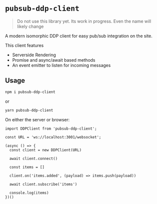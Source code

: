 # `pubsub-ddp-client`

> Do not use this library yet. Its work in progress. Even the name will likely change

A modern isomorphic DDP client for easy pub/sub integration on the site. 

This client features

- Serverside Rendering
- Promise and async/await based methods
- An event emitter to listen for incoming messages

## Usage

```bash
npm i pubsub-ddp-client
```
or
```bash
yarn pubsub-ddp-client
```

On either the server or browser:

```
import DDPClient from 'pubsub-ddp-client';

const URL = 'ws://localhost:3001/websocket';

(async () => {
  const client = new DDPClient(URL)

  await client.connect()

  const items = []

  client.on('items.added', (payload) => items.push(payload))

  await client.subscribe('items')

  console.log(items)
})()

```
